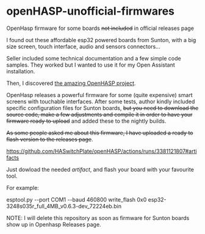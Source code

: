 # openHASP-unofficial-firmwares
OpenHasp firmware for some boards ~~not included~~ in official releases page

I found out these affordable esp32 powered boards from Sunton, with a big size screen, touch interface, audio and sensors connectors...

Seller included some technical documentation and a few simple code samples. They worked but I wanted to use it for my Open Assistant installation.

Then, I discovered [the amazing OpenHASP project](https://github.com/HASwitchPlate/openHASP). 

OpenHasp releases a powerful firmware for some (quite expensive) smart screens with touchable interfaces. After some tests, author kindly included specific configuration files for Sunton boards, ~~but you need to download the source code, make a few adjustments and compile it in order to have your firmware ready to upload~~ and added these to the nightly builds. 

~~As some people asked me about this firmware, I have uploaded a ready to flash version to the releases page~~. 

https://github.com/HASwitchPlate/openHASP/actions/runs/3381121807#artifacts

Just dowload the needed *artifact*, and flash your board with your favourite tool.

For example:

esptool.py --port COM1 --baud 460800 write_flash 0x0 esp32-3248s035r_full_4MB_v0.6.3-dev_72224eb.bin

NOTE: I will delete this repository as soon as firmware for Sunton boards show up in Openhasp Releases page. 

